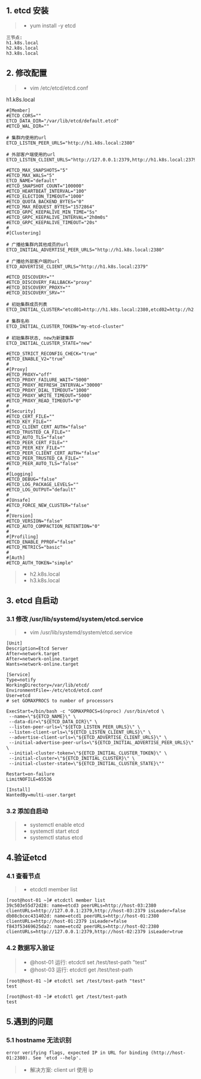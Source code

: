 ## 1. etcd 安装
> * yum install -y etcd
```
三节点:
h1.k8s.local
h2.k8s.local
h3.k8s.local
```
## 2. 修改配置
> * vim /etc/etcd/etcd.conf

h1.k8s.local
```
#[Member]
#ETCD_CORS=""
ETCD_DATA_DIR="/var/lib/etcd/default.etcd"
#ETCD_WAL_DIR=""

# 集群内使用的url
ETCD_LISTEN_PEER_URLS="http://h1.k8s.local:2380"

# 外部客户端使用的url
ETCD_LISTEN_CLIENT_URLS="http://127.0.0.1:2379,http://h1.k8s.local:2379"

#ETCD_MAX_SNAPSHOTS="5"
#ETCD_MAX_WALS="5"
ETCD_NAME="default"
#ETCD_SNAPSHOT_COUNT="100000"
#ETCD_HEARTBEAT_INTERVAL="100"
#ETCD_ELECTION_TIMEOUT="1000"
#ETCD_QUOTA_BACKEND_BYTES="0"
#ETCD_MAX_REQUEST_BYTES="1572864"
#ETCD_GRPC_KEEPALIVE_MIN_TIME="5s"
#ETCD_GRPC_KEEPALIVE_INTERVAL="2h0m0s"
#ETCD_GRPC_KEEPALIVE_TIMEOUT="20s"
#
#[Clustering]

# 广播给集群内其他成员的url
ETCD_INITIAL_ADVERTISE_PEER_URLS="http://h1.k8s.local:2380"

# 广播给外部客户端的url
ETCD_ADVERTISE_CLIENT_URLS="http://h1.k8s.local:2379"

#ETCD_DISCOVERY=""
#ETCD_DISCOVERY_FALLBACK="proxy"
#ETCD_DISCOVERY_PROXY=""
#ETCD_DISCOVERY_SRV=""

# 初始集群成员列表
ETCD_INITIAL_CLUSTER="etcd01=http://h1.k8s.local:2380,etcd02=http://h2.k8s.local:2380,etcd03=http://h3.k8s.local:2380"

# 集群名称
ETCD_INITIAL_CLUSTER_TOKEN="my-etcd-cluster"

# 初始集群状态, new为新建集群
ETCD_INITIAL_CLUSTER_STATE="new"

#ETCD_STRICT_RECONFIG_CHECK="true"
#ETCD_ENABLE_V2="true"
#
#[Proxy]
#ETCD_PROXY="off"
#ETCD_PROXY_FAILURE_WAIT="5000"
#ETCD_PROXY_REFRESH_INTERVAL="30000"
#ETCD_PROXY_DIAL_TIMEOUT="1000"
#ETCD_PROXY_WRITE_TIMEOUT="5000"
#ETCD_PROXY_READ_TIMEOUT="0"
#
#[Security]
#ETCD_CERT_FILE=""
#ETCD_KEY_FILE=""
#ETCD_CLIENT_CERT_AUTH="false"
#ETCD_TRUSTED_CA_FILE=""
#ETCD_AUTO_TLS="false"
#ETCD_PEER_CERT_FILE=""
#ETCD_PEER_KEY_FILE=""
#ETCD_PEER_CLIENT_CERT_AUTH="false"
#ETCD_PEER_TRUSTED_CA_FILE=""
#ETCD_PEER_AUTO_TLS="false"
#
#[Logging]
#ETCD_DEBUG="false"
#ETCD_LOG_PACKAGE_LEVELS=""
#ETCD_LOG_OUTPUT="default"
#
#[Unsafe]
#ETCD_FORCE_NEW_CLUSTER="false"
#
#[Version]
#ETCD_VERSION="false"
#ETCD_AUTO_COMPACTION_RETENTION="0"
#
#[Profiling]
#ETCD_ENABLE_PPROF="false"
#ETCD_METRICS="basic"
#
#[Auth]
#ETCD_AUTH_TOKEN="simple"
```

> * h2.k8s.local
> * h3.k8s.local

## 3. etcd  自启动
### 3.1 修改 /usr/lib/systemd/system/etcd.service
> * vim /usr/lib/systemd/system/etcd.service
```
[Unit]
Description=Etcd Server
After=network.target
After=network-online.target
Wants=network-online.target

[Service]
Type=notify
WorkingDirectory=/var/lib/etcd/
EnvironmentFile=-/etc/etcd/etcd.conf
User=etcd
# set GOMAXPROCS to number of processors

ExecStart=/bin/bash -c "GOMAXPROCS=$(nproc) /usr/bin/etcd \
 --name=\"${ETCD_NAME}\" \
 --data-dir=\"${ETCD_DATA_DIR}\" \
 --listen-peer-urls=\"${ETCD_LISTEN_PEER_URLS}\" \
 --listen-client-urls=\"${ETCD_LISTEN_CLIENT_URLS}\" \
 --advertise-client-urls=\"${ETCD_ADVERTISE_CLIENT_URLS}\" \
 --initial-advertise-peer-urls=\"${ETCD_INITIAL_ADVERTISE_PEER_URLS}\" \
 --initial-cluster-token=\"${ETCD_INITIAL_CLUSTER_TOKEN}\" \
 --initial-cluster=\"${ETCD_INITIAL_CLUSTER}\" \
 --initial-cluster-state=\"${ETCD_INITIAL_CLUSTER_STATE}\""

Restart=on-failure
LimitNOFILE=65536

[Install]
WantedBy=multi-user.target
```
### 3.2 添加自启动
> * systemctl enable etcd
> * systemctl start etcd
> * systemctl status etcd

## 4.验证etcd
### 4.1 查看节点
> * etcdctl member list
```
[root@host-01 ~]# etcdctl member list
39c503e55d72d28: name=etcd3 peerURLs=http://host-03:2380 clientURLs=http://127.0.0.1:2379,http://host-03:2379 isLeader=false
db08cbcec431402d: name=etcd1 peerURLs=http://host-01:2380 clientURLs=http://host-01:2379 isLeader=false
f843f53469625da2: name=etcd2 peerURLs=http://host-02:2380 clientURLs=http://127.0.0.1:2379,http://host-02:2379 isLeader=true
```
### 4.2 数据写入验证
> * @host-01 运行: etcdctl set /test/test-path "test"
> * @host-03 运行: etcdctl get /test/test-path
```
[root@host-01 ~]# etcdctl set /test/test-path "test"
test
```
```
[root@host-03 ~]# etcdctl get /test/test-path 
test
```

## 5.遇到的问题
### 5.1 hostname 无法识别
```
error verifying flags, expected IP in URL for binding (http://host-01:2380). See 'etcd --help'.
```
> * 解决方案: client url 使用 ip

